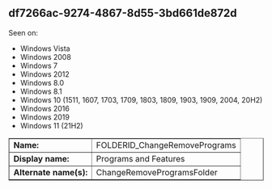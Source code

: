 ## df7266ac-9274-4867-8d55-3bd661de872d

Seen on:
* Windows Vista
* Windows 2008
* Windows 7
* Windows 2012
* Windows 8.0
* Windows 8.1
* Windows 10 (1511, 1607, 1703, 1709, 1803, 1809, 1903, 1909, 2004, 20H2)
* Windows 2016
* Windows 2019
* Windows 11 (21H2)

<table border="1" class="docutils">
  <tbody>
    <tr>
      <td><b>Name:</b></td>
      <td>FOLDERID_ChangeRemovePrograms</td>
    </tr>
    <tr>
      <td><b>Display name:</b></td>
      <td>Programs and Features</td>
    </tr>
    <tr>
      <td><b>Alternate name(s):</b></td>
      <td>ChangeRemoveProgramsFolder</td>
    </tr>
  </tbody>
</table>

